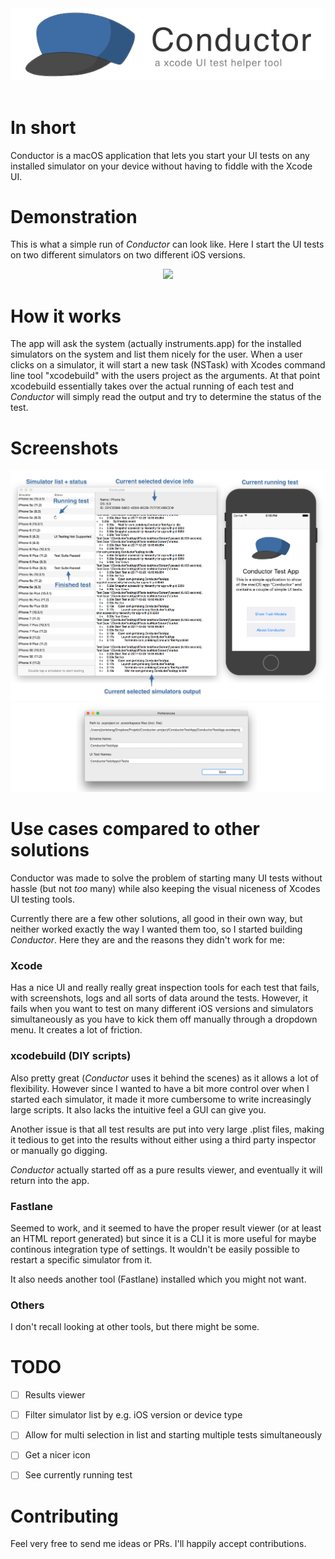 <div style="text-align:center;"><img src ="Metadata/readme-graphics.png" /></div>
<br/>

# In short
Conductor is a macOS application that lets you start your UI tests on any installed simulator on your device without having to fiddle with the Xcode UI.


# Demonstration
This is what a simple run of _Conductor_ can look like. Here I start the UI tests on two different simulators on two different iOS versions.

<div style="text-align:center;"><img src ="Metadata/gif.gif" /></div>


# How it works

The app will ask the system (actually instruments.app) for the installed simulators on the system and list them nicely for the user. When a user clicks on a simulator, it will start a new task (NSTask) with Xcodes command line tool "xcodebuild" with the users project as the arguments. At that point xcodebuild essentially takes over the actual running of each test and _Conductor_ will simply read the output and try to determine the status of the test.

# Screenshots

<div style="text-align:center;"><img src ="Metadata/overview.png" /></div>

<div style="text-align:center;"><img src ="Metadata/preferences.png" /></div>


# Use cases compared to other solutions

Conductor was made to solve the problem of starting many UI tests without hassle (but not _too_ many) while also keeping the visual niceness of Xcodes UI testing tools.

Currently there are a few other solutions, all good in their own way, but neither worked exactly the way I wanted them too, so I started building _Conductor_. Here they are and the reasons they didn't work for me:

### Xcode 
Has a nice UI and really really great inspection tools for each test that fails, with screenshots, logs and all sorts of data around the tests. However, it fails when you want to test on many different iOS versions and simulators simultaneously as you have to kick them off manually through a dropdown menu. It creates a lot of friction.

### xcodebuild (DIY scripts)
Also pretty great (_Conductor_ uses it behind the scenes) as it allows a lot of flexibility. However since I wanted to have a bit more control over when I started each simulator, it made it more cumbersome to write increasingly large scripts. It also lacks the intuitive feel a GUI can give you. 

Another issue is that all test results are put into very large .plist files, making it tedious to get into the results without either using a third party inspector or manually go digging.

_Conductor_ actually started off as a pure results viewer, and eventually it will return into the app.

### Fastlane
Seemed to work, and it seemed to have the proper result viewer (or at least an HTML report generated) but since it is a CLI it is more useful for maybe continous integration type of settings. It wouldn't be easily possible to restart a specific simulator from it.

It also needs another tool (Fastlane) installed which you might not want.

### Others
I don't recall looking at other tools, but there might be some.

# TODO

- [ ] Results viewer

- [ ] Filter simulator list by e.g. iOS version or device type

- [ ] Allow for multi selection in list and starting multiple tests simultaneously

- [ ] Get a nicer icon

- [ ] See currently running test

# Contributing

Feel very free to send me ideas or PRs. I'll happily accept contributions.
